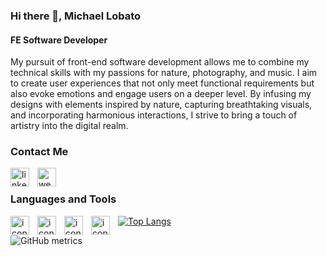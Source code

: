 ### Hi there 👋, Michael Lobato
#### FE Software Developer
My pursuit of front-end software development allows me to combine my technical skills with my passions for nature, photography, and music. I aim to create user experiences that not only meet functional requirements but also evoke emotions and engage users on a deeper level. By infusing my designs with elements inspired by nature, capturing breathtaking visuals, and incorporating harmonious interactions, I strive to bring a touch of artistry into the digital realm.

### Contact Me

[<img src="https://cdn.jsdelivr.net/gh/devicons/devicon/icons/linkedin/linkedin-original.svg" alt='linkedin' align="left" width="30px" style="padding-right:10px;">](https://www.linkedin.com/in/https://www.linkedin.com/in/mrlobatoman//)[<img src="https://cdn.jsdelivr.net/gh/devicons/devicon/icons/googlecloud/googlecloud-plain.svg" alt='website' align="left" width="30px" style="padding-right:10px;">](https://mclobato.com/) <br> 

### Languages and Tools

<img align="left" alt="icon" width="30px" style="padding-right:10px;" src="https://cdn.jsdelivr.net/gh/devicons/devicon/icons/react/react-original.svg" />
<img align="left" alt="icon" width="30px" style="padding-right:10px;" src="https://cdn.jsdelivr.net/gh/devicons/devicon/icons/javascript/javascript-original.svg" />
<img align="left" alt="icon" width="30px" style="padding-right:10px;" src="https://cdn.jsdelivr.net/gh/devicons/devicon/icons/html5/html5-original.svg" />
<img align="left" alt="icon" width="30px" style="padding-right:10px;" src="https://cdn.jsdelivr.net/gh/devicons/devicon/icons/css3/css3-plain.svg" />

[![Top Langs](https://github-readme-stats.vercel.app/api/top-langs/?username=mrlobatoman)](https://github.com/anuraghazra/github-readme-stats)

![GitHub metrics](https://metrics.lecoq.io/mrlobatoman)  









<!--
**mrlobatoman/mrlobatoman** is a ✨ _special_ ✨ repository because its `README.md` (this file) appears on your GitHub profile.

Here are some ideas to get you started:

- 🔭 I’m currently working on ...
- 🌱 I’m currently learning ...
- 👯 I’m looking to collaborate on ...
- 🤔 I’m looking for help with ...
- 💬 Ask me about ...
- 📫 How to reach me: ...
- 😄 Pronouns: ...
- ⚡ Fun fact: ...
-->

